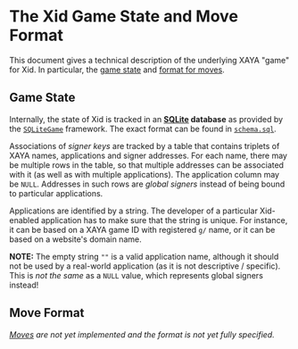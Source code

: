 # The Xid Game State and Move Format

This document gives a technical description of the underlying XAYA "game"
for Xid.  In particular, the [game state](#game-state)
and [format for moves](#moves).

## <a id="game-state">Game State</a>

Internally, the state of Xid is tracked in an
**[SQLite](https://sqlite.org/) database** as provided by the
[`SQLiteGame`](https://github.com/xaya/libxayagame/blob/master/xayagame/sqlitegame.hpp)
framework.  The exact format can be found in
[`schema.sql`](https://github.com/xaya/xid/blob/master/src/schema.sql).

Associations of *signer keys* are tracked by a table that contains triplets
of XAYA names, applications and signer addresses.  For each name,
there may be multiple rows in the table, so that multiple addresses can be
associated with it (as well as with multiple applications).  The application
column may be `NULL`.  Addresses in such rows are *global signers* instead of
being bound to particular applications.

Applications are identified by a string.  The developer of a particular
Xid-enabled application has to make sure that the string is unique.
For instance, it can be based on a XAYA game ID with registered `g/` name,
or it can be based on a website's domain name.

**NOTE:**  The empty string `""` is a valid application name, although it should
not be used by a real-world application (as it is not descriptive / specific).
This is *not the same* as a `NULL` value, which represents global signers
instead!

## <a id="moves">Move Format</a>

*[Moves](https://github.com/xaya/xaya_docs/blob/master/games.md#moves)
are not yet implemented and the format is not yet fully specified.*
